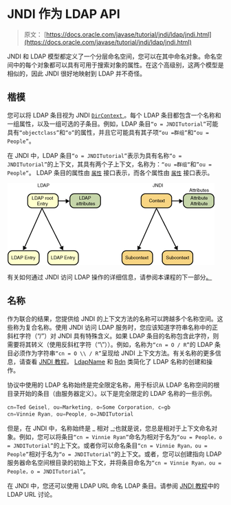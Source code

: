# JNDI 作为 LDAP API

> 原文： [https://docs.oracle.com/javase/tutorial/jndi/ldap/jndi.html](https://docs.oracle.com/javase/tutorial/jndi/ldap/jndi.html)

JNDI 和 LDAP 模型都定义了一个分层命名空间，您可以在其中命名对象。命名空间中的每个对象都可以具有可用于搜索对象的属性。在这个高级别，这两个模型是相似的，因此 JNDI 很好地映射到 LDAP 并不奇怪。

## 楷模

您可以将 LDAP 条目视为 JNDI [`DirContext` ](https://docs.oracle.com/javase/8/docs/api/javax/naming/directory/DirContext.html)。每个 LDAP 条目都包含一个名称和一组属性，以及一组可选的子条目。例如，LDAP 条目`“o = JNDITutorial”`可能具有`“objectclass”`和`“o”`的属性，并且它可能具有其子项`“ou =群组”`和`“ou = People”`。

在 JNDI 中，LDAP 条目`“o = JNDITutorial”`表示为具有名称`“o = JNDITutorial”`的上下文，其具有两个子上下文，名称为：`“ou =群组“`和`”ou = People“`。 LDAP 条目的属性由 [`属性`](https://docs.oracle.com/javase/8/docs/api/javax/naming/directory/Attributes.html) 接口表示，而各个属性由 [`属性`](https://docs.oracle.com/javase/8/docs/api/javax/naming/directory/Attribute.html) 接口表示。

![A representation of LDAP and JNDI](img/293d0bf5482a248c7903ede6fe43f71f.jpg)

有关如何通过 JNDI 访问 LDAP 操作的详细信息，请参阅本课程的下一部分[。](operations.html)

## 名称

作为联合的结果，您提供给 JNDI 的上下文方法的名称可以跨越多个名称空间。这些称为复合名称。使用 JNDI 访问 LDAP 服务时，您应该知道字符串名称中的正斜杠字符（“/”）对 JNDI 具有特殊含义。如果 LDAP 条目的名称包含此字符，则需要将其转义（使用反斜杠字符（“\”））。例如，名称为`“cn = O / R”`的 LDAP 条目必须作为字符串`“cn = O \\ / R”`呈现给 JNDI 上下文方法。有关名称的更多信息，请查看 [JNDI 教程](https://docs.oracle.com/javase/jndi/tutorial/beyond/names/index.html)。 [LdapName](https://docs.oracle.com/javase/8/docs/api/javax/naming/ldap/LdapName.html) 和 [Rdn](https://docs.oracle.com/javase/8/docs/api/javax/naming/ldap/Rdn.html) 类简化了 LDAP 名称的创建和操作。

协议中使用的 LDAP 名称始终是完全限定名称，用于标识从 LDAP 名称空间的根目录开始的条目（由服务器定义）。以下是完全限定的 LDAP 名称的一些示例。

```java
cn=Ted Geisel, ou=Marketing, o=Some Corporation, c=gb
cn=Vinnie Ryan, ou=People, o=JNDITutorial

```

但是，在 JNDI 中，名称始终是 _ 相对 _;也就是说，您总是相对于上下文命名对象。例如，您可以将条目`“cn = Vinnie Ryan”`命名为相对于名为`“ou = People，o = JNDITutorial”`的上下文。或者你可以命名条目`“cn = Vinnie Ryan，ou = People”`相对于名为`“o = JNDITutorial”`的上下文。或者，您可以创建指向 LDAP 服务器命名空间根目录的初始上下文，并将条目命名为`“cn = Vinnie Ryan，ou = People，o = JNDITutorial”`。

在 JNDI 中，您还可以使用 LDAP URL 命名 LDAP 条目。请参阅 [JNDI 教程](https://docs.oracle.com/javase/jndi/tutorial/ldap/misc/url.html)中的 LDAP URL 讨论。